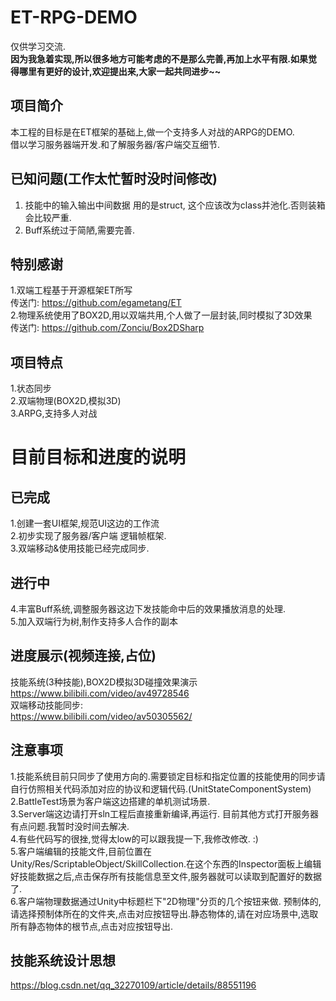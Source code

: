 # ET-RPG-DEMO
仅供学习交流.  
<b>因为我急着实现,所以很多地方可能考虑的不是那么完善,再加上水平有限.如果觉得哪里有更好的设计,欢迎提出来,大家一起共同进步~~</b>   

## 项目简介
本工程的目标是在ET框架的基础上,做一个支持多人对战的ARPG的DEMO.   
借以学习服务器端开发.和了解服务器/客户端交互细节.  

## 已知问题(工作太忙暂时没时间修改)       
1. 技能中的输入输出中间数据 用的是struct, 这个应该改为class并池化.否则装箱会比较严重.    
2. Buff系统过于简陋,需要完善.

## 特别感谢
1.双端工程基于开源框架ET所写   
传送门: https://github.com/egametang/ET    
2.物理系统使用了BOX2D,用以双端共用,个人做了一层封装,同时模拟了3D效果    
传送门: https://github.com/Zonciu/Box2DSharp   


## 项目特点   
1.状态同步  
2.双端物理(BOX2D,模拟3D)  
3.ARPG,支持多人对战   

# 目前目标和进度的说明   
## 已完成   
1.创建一套UI框架,规范UI这边的工作流    
2.初步实现了服务器/客户端 逻辑帧框架.   
3.双端移动&使用技能已经完成同步.

## 进行中   
4.丰富Buff系统,调整服务器这边下发技能命中后的效果播放消息的处理.    
5.加入双端行为树,制作支持多人合作的副本

## 进度展示(视频连接,占位)
技能系统(3种技能),BOX2D模拟3D碰撞效果演示    
https://www.bilibili.com/video/av49728546   
双端移动技能同步:   
https://www.bilibili.com/video/av50305562/        


## 注意事项
1.技能系统目前只同步了使用方向的.需要锁定目标和指定位置的技能使用的同步请自行仿照相关代码添加对应的协议和逻辑代码.(UnitStateComponentSystem)   
2.BattleTest场景为客户端这边搭建的单机测试场景.    
3.Server端这边请打开sln工程后直接重新编译,再运行. 目前其他方式打开服务器有点问题.我暂时没时间去解决.    
4.有些代码写的很挫,觉得太low的可以跟我提一下,我修改修改. :)   
5.客户端编辑的技能文件,目前位置在Unity/Res/ScriptableObject/SkillCollection.在这个东西的Inspector面板上编辑好技能数据之后,点击保存所有技能信息至文件,服务器就可以读取到配置好的数据了.       
6.客户端物理数据通过Unity中标题栏下"2D物理"分页的几个按钮来做. 预制体的,请选择预制体所在的文件夹,点击对应按钮导出.静态物体的,请在对应场景中,选取所有静态物体的根节点,点击对应按钮导出.   

## 技能系统设计思想
https://blog.csdn.net/qq_32270109/article/details/88551196




